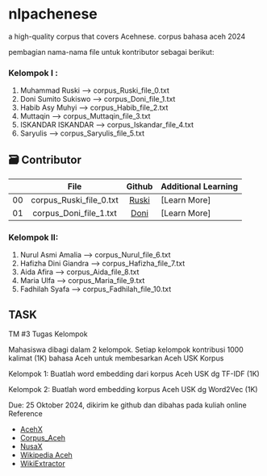 # nlpachenese
a high-quality corpus that covers Acehnese. 
corpus bahasa aceh 2024

pembagian nama-nama file untuk kontributor sebagai berikut:

### Kelompok I :
1. Muhammad Ruski --> corpus_Ruski_file_0.txt
2. Doni Sumito Sukiswo --> corpus_Doni_file_1.txt
3. Habib Asy Muhyi --> corpus_Habib_file_2.txt
4. Muttaqin --> corpus_Muttaqin_file_3.txt
5. ISKANDAR ISKANDAR --> corpus_Iskandar_file_4.txt
6. Saryulis  --> corpus_Saryulis_file_5.txt
   
## 🗃️ Contributor

|     |                                                                 File                                                                  |                                           Github                                           | Additional Learning                                                            |
| :-: | :------------------------------------------------------------------------------------------------------------------------------------------: | :---------------------------------------------------------------------------------------------: | ------------------------------------------------------------------------------ |
| 00  |                                 corpus_Ruski_file_0.txt                                 |                     [Ruski](https://github.com/mrusqy)                       | [Learn More] |
| 01  |               corpus_Doni_file_1.txt                |    [Doni](https://github.com/donisumito)    | [Learn More] |


### Kelompok II:
1. Nurul Asmi Amalia --> corpus_Nurul_file_6.txt
2. Hafizha Dini Giandra --> corpus_Hafizha_file_7.txt
3. Aida Afira --> corpus_Aida_file_8.txt
4. Maria Ulfa --> corpus_Maria_file_9.txt
5. Fadhilah Syafa --> corpus_Fadhilah_file_10.txt

## TASK
TM #3 Tugas Kelompok

Mahasiswa dibagi dalam 2 kelompok. Setiap kelompok kontribusi 1000 kalimat (1K) bahasa Aceh untuk membesarkan Aceh USK Korpus

Kelompok 1: Buatlah word embedding dari korpus Aceh USK dg TF-IDF (1K)

Kelompok 2: Buatlah word embedding korpus Aceh USK dg Word2Vec (1K)

Due: 25 Oktober 2024, dikirim ke github dan dibahas pada kuliah online
Reference
- [AcehX](https://github.com/acehnlu/AcehX)
- [Corpus_Aceh](https://github.com/zaklabs/Corpus_Aceh)
- [NusaX](https://github.com/IndoNLP/nusax)
- [Wikipedia Aceh](https://ace.wikipedia.org/)
- [WikiExtractor](https://github.com/attardi/wikiextractor)
